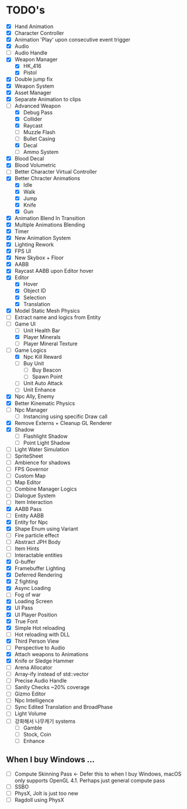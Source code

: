 # TODO's


- [x] Hand Animation  
- [x] Character Controller
- [x] Animation 'Play' upon consecutive event trigger
- [x] Audio  
- [ ] Audio Handle  
- [x] Weapon Manager  
     - [x] HK_416  
     - [x] Pistol  
- [x] Double jump fix  
- [x] Weapon System  
- [x] Asset Manager  
- [x] Separate Animation to clips  
- [ ] Advanced Weapon
     - [x] Debug Pass
     - [x] Collider
     - [x] Raycast
     - [ ] Muzzle Flash
     - [ ] Bullet Casing
     - [x] Decal
     - [ ] Ammo System
- [x] Blood Decal
- [x] Blood Volumetric
- [ ] Better Character Virtual Controller
- [x] Better Chracter Animations
    - [x] Idle
    - [x] Walk
    - [x] Jump
    - [x] Knife
    - [x] Gun
- [x] Animation Blend In Transition
- [x] Multiple Animations Blending
- [x] Timer
- [x] New Animation System
- [x] Lighting Rework
- [x] FPS UI
- [x] New Skybox + Floor
- [x] AABB
- [x] Raycast AABB upon Editor hover
- [x] Editor
    - [x] Hover
    - [x] Object ID
    - [x] Selection
    - [x] Translation
- [x] Model Static Mesh Physics
- [ ] Extract name and logics from Entity 
- [ ] Game UI
    - [ ] Unit Health Bar
    - [x] Player Minerals
    - [ ] Player Mineral Texture
- [ ] Game Logics
    - [x] Npc Kill Reward
    - [ ] Buy Unit
        - [ ] Buy Beacon
        - [ ] Spawn Point
    - [ ] Unit Auto Attack
    - [ ] Unit Enhance
- [x] Npc Ally, Enemy
- [x] Better Kinematic Physics
- [ ] Npc Manager
    - [ ] Instancing using specific Draw call
- [x] Remove Externs + Cleanup GL Renderer
- [x] Shadow
    - [ ] Flashlight Shadow 
    - [ ] Point Light Shadow 
- [ ] Light Water Simulation
- [ ] SpriteSheet
- [ ] Ambience for shadows
- [ ] FPS Governor
- [ ] Custom Map
- [ ] Map Editor
- [ ] Combine Manager Logics
- [ ] Dialogue System
- [ ] Item Interaction
- [x] AABB Pass
- [ ] Entity AABB
- [x] Entity for Npc
- [x] Shape Enum using Variant
- [ ] Fire particle effect
- [ ] Abstract JPH Body
- [ ] Item Hints
- [ ] Interactable entities
- [x] G-buffer
- [x] Framebuffer Lighting
- [x] Deferred Rendering
- [x] Z fighting  
- [x] Async Loading
- [ ] Fog of war  
- [x] Loading Screen  
- [x] UI Pass  
- [x] UI Player Position
- [x] True Font
- [x] Simple Hot reloading  
- [ ] Hot reloading with DLL
- [x] Third Person View
- [ ] Perspective to Audio
- [x] Attach weapons to Animations
- [x] Knife or Sledge Hammer
- [ ] Arena Allocator
- [ ] Array-ify instead of std::vector  
- [ ] Precise Audio Handle  
- [ ] Sanity Checks ~20% coverage
- [ ] Gizmo Editor
- [ ] Npc Intelligence
- [ ] Sync Edited Translation and BroadPhase
- [ ] Light Volume
- [ ] 강화해서  나무캐기 systems
    - [ ] Gamble
    - [ ] Stock, Coin
    - [ ] Enhance

## When I buy Windows ...
- [ ] Compute Skinning Pass <- Defer this to when I buy Windows, macOS only supports OpenGL 4.1. Perhaps just general compute pass
- [ ] SSBO
- [ ] PhysX, Jolt is just too new
- [ ] Ragdoll using PhysX
